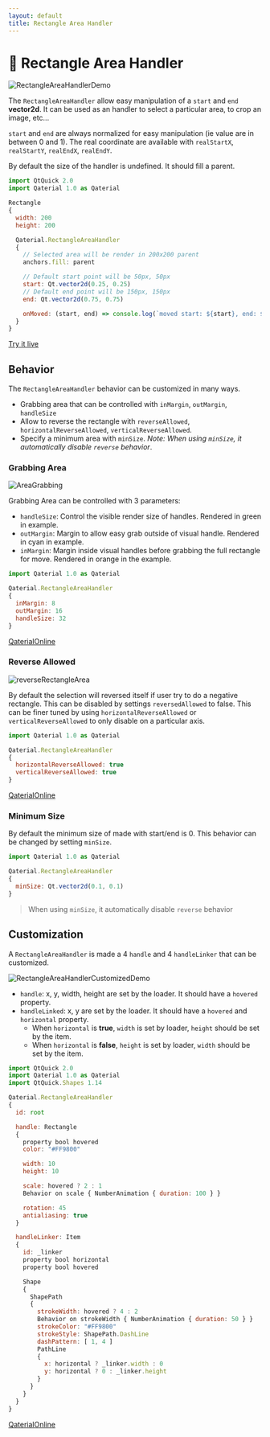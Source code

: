 ```yaml
---
layout: default
title: Rectangle Area Handler
---
```


# 🔲 Rectangle Area Handler

![RectangleAreaHandlerDemo](https://user-images.githubusercontent.com/17255804/85398203-283aa100-b555-11ea-921b-12772e3a1bf7.gif)

The `RectangleAreaHandler` allow easy manipulation of a `start` and `end` **vector2d**. It can be used as an handler to select a particular area, to crop an image, etc...

`start` and `end` are always normalized for easy manipulation (ie value are in between 0 and 1). The real coordinate are available with `realStartX`, `realStartY`, `realEndX`, `realEndY`.

By default the size of the handler is undefined. It should fill a parent.

```js
import QtQuick 2.0
import Qaterial 1.0 as Qaterial

Rectangle
{
  width: 200
  height: 200

  Qaterial.RectangleAreaHandler
  {
    // Selected area will be render in 200x200 parent
    anchors.fill: parent

    // Default start point will be 50px, 50px
    start: Qt.vector2d(0.25, 0.25)
    // Default end point will be 150px, 150px
    end: Qt.vector2d(0.75, 0.75)

    onMoved: (start, end) => console.log(`moved start: ${start}, end: ${end}`)
  }
}
```

[Try it live](https://tinyurl.com/yb2m7lgh)

## Behavior

The `RectangleAreaHandler` behavior can be customized in many ways.

* Grabbing area that can be controlled with `inMargin`, `outMargin`, `handleSize`
* Allow to reverse the rectangle with `reverseAllowed`, `horizontalReverseAllowed`, `verticalReverseAllowed`.
* Specify a minimum area with `minSize`. *Note: When using `minSize`, it automatically disable `reverse` behavior*.

### Grabbing Area

![AreaGrabbing](https://user-images.githubusercontent.com/17255804/85622001-7ab7b280-b666-11ea-9989-1fc1e2b445c8.gif)

Grabbing Area can be controlled with 3 parameters:

* `handleSize`: Control the visible render size of handles. Rendered in green in example.
* `outMargin`: Margin to allow easy grab outside of visual handle. Rendered in cyan in example.
* `inMargin`: Margin inside visual handles before grabbing the full rectangle for move. Rendered in orange in the example.

```js
import Qaterial 1.0 as Qaterial

Qaterial.RectangleAreaHandler
{
  inMargin: 8
  outMargin: 16
  handleSize: 32
}
```

[QaterialOnline](https://tinyurl.com/y8n9lumf)

### Reverse Allowed

![reverseRectangleArea](https://user-images.githubusercontent.com/17255804/85623093-2281b000-b668-11ea-96d0-adf7a4d7482b.gif)

By default the selection will reversed itself if user try to do a negative rectangle. This can be disabled by settings `reversedAllowed` to false. This can be finer tuned by using `horizontalReverseAllowed` or `verticalReverseAllowed` to only disable on a particular axis.

```js
import Qaterial 1.0 as Qaterial

Qaterial.RectangleAreaHandler
{
  horizontalReverseAllowed: true
  verticalReverseAllowed: true
}
```

[QaterialOnline](https://tinyurl.com/yav7bqgr)

### Minimum Size

By default the minimum size of made with start/end is 0. This behavior can be changed by setting `minSize`.

```js
import Qaterial 1.0 as Qaterial

Qaterial.RectangleAreaHandler
{
  minSize: Qt.vector2d(0.1, 0.1)
}
```

> When using `minSize`, it automatically disable `reverse` behavior

## Customization

A `RectangleAreaHandler` is made a 4 `handle` and 4 `handleLinker` that can be customized.

![RectangleAreaHandlerCustomizedDemo](https://user-images.githubusercontent.com/17255804/85398291-4c967d80-b555-11ea-9db0-28b3c302a7ee.gif)

* `handle`: x, y, width, height are set by the loader. It should have a `hovered` property.
* `handleLinked`: x, y are set by the loader. It should have a `hovered` and `horizontal` property.
  * When `horizontal` is **true**, `width` is set by loader, `height` should be set by the item.
  * When `horizontal` is **false**, `height` is set by loader, `width` should be set by the item.

```js
import QtQuick 2.0
import Qaterial 1.0 as Qaterial
import QtQuick.Shapes 1.14

Qaterial.RectangleAreaHandler
{
  id: root

  handle: Rectangle
  {
    property bool hovered
    color: "#FF9800"

    width: 10
    height: 10

    scale: hovered ? 2 : 1
    Behavior on scale { NumberAnimation { duration: 100 } }

    rotation: 45
    antialiasing: true
  }

  handleLinker: Item
  {
    id: _linker
    property bool horizontal
    property bool hovered

    Shape
    {
      ShapePath
      {
        strokeWidth: hovered ? 4 : 2
        Behavior on strokeWidth { NumberAnimation { duration: 50 } }
        strokeColor: "#FF9800"
        strokeStyle: ShapePath.DashLine
        dashPattern: [ 1, 4 ]
        PathLine
        {
          x: horizontal ? _linker.width : 0
          y: horizontal ? 0 : _linker.height
        }
      }
    }
  }
}
```

[QaterialOnline](https://tinyurl.com/yar7gk2e)